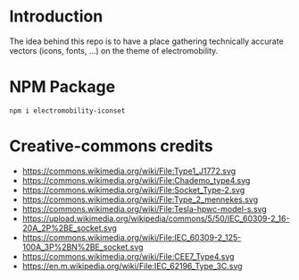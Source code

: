 # Introduction

The idea behind this repo is to have a place gathering technically accurate vectors (icons, fonts, ...) on the theme of electromobility.

# NPM Package

`npm i electromobility-iconset`

# Creative-commons credits
- https://commons.wikimedia.org/wiki/File:Type1_J1772.svg
- https://commons.wikimedia.org/wiki/File:Chademo_type4.svg
- https://commons.wikimedia.org/wiki/File:Socket_Type-2.svg
- https://commons.wikimedia.org/wiki/File:Type_2_mennekes.svg
- https://commons.wikimedia.org/wiki/File:Tesla-hpwc-model-s.svg
- https://upload.wikimedia.org/wikipedia/commons/5/50/IEC_60309-2_16-20A_2P%2BE_socket.svg
- https://commons.wikimedia.org/wiki/File:IEC_60309-2_125-100A_3P%2BN%2BE_socket.svg
- https://commons.wikimedia.org/wiki/File:CEE7_Type4.svg
- https://en.m.wikipedia.org/wiki/File:IEC_62196_Type_3C.svg